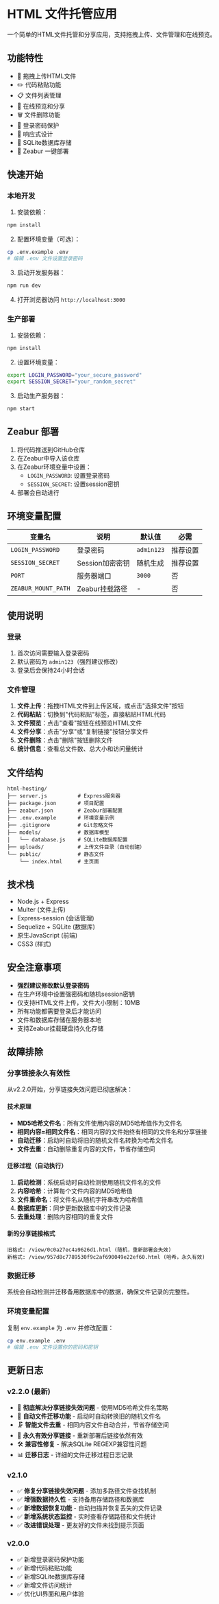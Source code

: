 # HTML 文件托管应用

一个简单的HTML文件托管和分享应用，支持拖拽上传、文件管理和在线预览。

## 功能特性

- 📁 拖拽上传HTML文件
- ✏️ 代码粘贴功能
- 📋 文件列表管理
- 🔗 在线预览和分享
- 🗑️ 文件删除功能
- 🔐 登录密码保护
- 📱 响应式设计
- 💾 SQLite数据库存储
- 🚀 Zeabur 一键部署

## 快速开始

### 本地开发

1. 安装依赖：
```bash
npm install
```

2. 配置环境变量（可选）：
```bash
cp .env.example .env
# 编辑 .env 文件设置登录密码
```

3. 启动开发服务器：
```bash
npm run dev
```

4. 打开浏览器访问 `http://localhost:3000`

### 生产部署

1. 安装依赖：
```bash
npm install
```

2. 设置环境变量：
```bash
export LOGIN_PASSWORD="your_secure_password"
export SESSION_SECRET="your_random_secret"
```

3. 启动生产服务器：
```bash
npm start
```

## Zeabur 部署

1. 将代码推送到GitHub仓库
2. 在Zeabur中导入该仓库
3. 在Zeabur环境变量中设置：
   - `LOGIN_PASSWORD`: 设置登录密码
   - `SESSION_SECRET`: 设置session密钥
4. 部署会自动进行

## 环境变量配置

| 变量名 | 说明 | 默认值 | 必需 |
|--------|------|--------|------|
| `LOGIN_PASSWORD` | 登录密码 | `admin123` | 推荐设置 |
| `SESSION_SECRET` | Session加密密钥 | 随机生成 | 推荐设置 |
| `PORT` | 服务器端口 | `3000` | 否 |
| `ZEABUR_MOUNT_PATH` | Zeabur挂载路径 | - | 否 |

## 使用说明

### 登录
1. 首次访问需要输入登录密码
2. 默认密码为 `admin123`（强烈建议修改）
3. 登录后会保持24小时会话

### 文件管理
1. **文件上传**：拖拽HTML文件到上传区域，或点击"选择文件"按钮
2. **代码粘贴**：切换到"代码粘贴"标签，直接粘贴HTML代码
3. **文件预览**：点击"查看"按钮在线预览HTML文件
4. **文件分享**：点击"分享"或"复制链接"按钮分享文件
5. **文件删除**：点击"删除"按钮删除文件
6. **统计信息**：查看总文件数、总大小和访问量统计

## 文件结构

```
html-hosting/
├── server.js          # Express服务器
├── package.json       # 项目配置
├── zeabur.json        # Zeabur部署配置
├── .env.example       # 环境变量示例
├── .gitignore         # Git忽略文件
├── models/            # 数据库模型
│   └── database.js    # SQLite数据库配置
├── uploads/           # 上传文件目录（自动创建）
└── public/            # 静态文件
    └── index.html     # 主页面
```

## 技术栈

- Node.js + Express
- Multer (文件上传)
- Express-session (会话管理)
- Sequelize + SQLite (数据库)
- 原生JavaScript (前端)
- CSS3 (样式)

## 安全注意事项

- **强烈建议修改默认登录密码**
- 在生产环境中设置强密码和随机session密钥
- 仅支持HTML文件上传，文件大小限制：10MB
- 所有功能都需要登录后才能访问
- 文件和数据库存储在服务器本地
- 支持Zeabur挂载硬盘持久化存储

## 故障排除

### 分享链接永久有效性
从v2.2.0开始，分享链接失效问题已彻底解决：

#### 技术原理
- **MD5哈希文件名**：所有文件使用内容的MD5哈希值作为文件名
- **相同内容=相同文件名**：相同内容的文件始终有相同的文件名和分享链接
- **自动迁移**：启动时自动将旧的随机文件名转换为哈希文件名
- **文件去重**：自动删除重复内容的文件，节省存储空间

#### 迁移过程（自动执行）
1. **启动检测**：系统启动时自动检测使用随机文件名的文件
2. **内容哈希**：计算每个文件内容的MD5哈希值
3. **文件重命名**：将文件名从随机字符串改为哈希值
4. **数据库更新**：同步更新数据库中的文件记录
5. **去重处理**：删除内容相同的重复文件

#### 新的分享链接格式
```
旧格式: /view/0c0a27ec4a9626d1.html (随机，重新部署会失效)
新格式: /view/957d8c7789530f9c2af690049e22ef60.html (哈希，永久有效)
```

### 数据迁移
系统会自动检测并迁移备用数据库中的数据，确保文件记录的完整性。

### 环境变量配置
复制 `env.example` 为 `.env` 并修改配置：
```bash
cp env.example .env
# 编辑 .env 文件设置你的密码和密钥
```

## 更新日志

### v2.2.0 (最新)
- 🎯 **彻底解决分享链接失效问题** - 使用MD5哈希文件名策略
- 🔄 **自动文件迁移功能** - 启动时自动转换旧的随机文件名
- 🗜️ **智能文件去重** - 相同内容文件自动合并，节省存储空间
- 🔗 **永久有效分享链接** - 重新部署后链接依然有效
- 🛠️ **兼容性修复** - 解决SQLite REGEXP兼容性问题
- 📊 **迁移日志** - 详细的文件迁移过程日志记录

### v2.1.0
- ✅ **修复分享链接失效问题** - 添加多路径文件查找机制
- ✅ **增强数据持久性** - 支持备用存储路径和数据库
- ✅ **新增数据恢复功能** - 自动扫描并恢复丢失的文件记录
- ✅ **新增系统状态监控** - 实时查看存储路径和文件统计
- ✅ **改进错误处理** - 更友好的文件未找到提示页面

### v2.0.0
- ✅ 新增登录密码保护功能
- ✅ 新增代码粘贴功能
- ✅ 新增SQLite数据库存储
- ✅ 新增文件访问统计
- ✅ 优化UI界面和用户体验